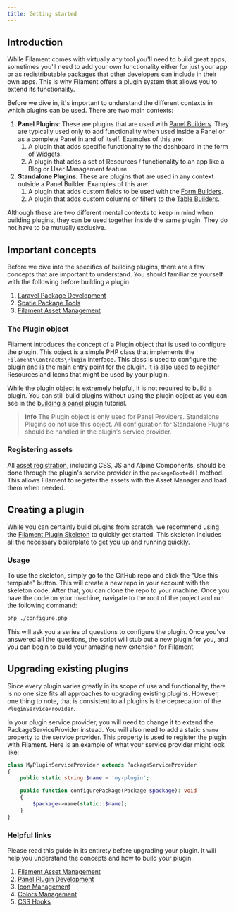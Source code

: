 ```yaml
---
title: Getting started
---
```


## Introduction

While Filament comes with virtually any tool you'll need to build great apps, sometimes you'll need to add your own functionality either for just your app or as redistributable packages that other developers can include in their own apps. This is why Filament offers a plugin system that allows you to extend its functionality.

Before we dive in, it's important to understand the different contexts in which plugins can be used. There are two main contexts:

1. **Panel Plugins**: These are plugins that are used with [Panel Builders](../introduction/installation). They are typically used only to add functionality when used inside a Panel or as a complete Panel in and of itself. Examples of this are:
   1. A plugin that adds specific functionality to the dashboard in the form of Widgets.
   2. A plugin that adds a set of Resources / functionality to an app like a Blog or User Management feature.
2. **Standalone Plugins**: These are plugins that are used in any context outside a Panel Builder. Examples of this are:
   1. A plugin that adds custom fields to be used with the [Form Builders](../forms/installation/).
   2. A plugin that adds custom columns or filters to the [Table Builders](../tables/installation/).

Although these are two different mental contexts to keep in mind when building plugins, they can be used together inside the same plugin. They do not have to be mutually exclusive.

## Important concepts

Before we dive into the specifics of building plugins, there are a few concepts that are important to understand. You should familiarize yourself with the following before building a plugin:

1. [Laravel Package Development](https://laravel.com/docs/packages)
2. [Spatie Package Tools](https://github.com/spatie/laravel-package-tools)
3. [Filament Asset Management](../advanced/assets)

### The Plugin object

Filament introduces the concept of a Plugin object that is used to configure the plugin. This object is a simple PHP class that implements the `Filament\Contracts\Plugin` interface. This class is used to configure the plugin and is the main entry point for the plugin. It is also used to register Resources and Icons that might be used by your plugin.

While the plugin object is extremely helpful, it is not required to build a plugin. You can still build plugins without using the plugin object as you can see in the [building a panel plugin](building-a-panel-plugin) tutorial.

> **Info** 
> The Plugin object is only used for Panel Providers. Standalone Plugins do not use this object. All configuration for Standalone Plugins should be handled in the plugin's service provider.

### Registering assets

All [asset registration](../advanced/assets), including CSS, JS and Alpine Components, should be done through the plugin's service provider in the `packageBooted()` method. This allows Filament to register the assets with the Asset Manager and load them when needed.

## Creating a plugin

While you can certainly build plugins from scratch, we recommend using the [Filament Plugin Skeleton](https://github.com/filamentphp/plugin-skeleton) to quickly get started. This skeleton includes all the necessary boilerplate to get you up and running quickly.

### Usage

To use the skeleton, simply go to the GitHub repo and click the "Use this template" button. This will create a new repo in your account with the skeleton code. After that, you can clone the repo to your machine. Once you have the code on your machine, navigate to the root of the project and run the following command:

```bash
php ./configure.php
```

This will ask you a series of questions to configure the plugin. Once you've answered all the questions, the script will stub out a new plugin for you, and you can begin to build your amazing new extension for Filament.

## Upgrading existing plugins

Since every plugin varies greatly in its scope of use and functionality, there is no one size fits all approaches to upgrading existing plugins. However, one thing to note, that is consistent to all plugins is the deprecation of the `PluginServiceProvider`.

In your plugin service provider, you will need to change it to extend the PackageServiceProvider instead. You will also need to add a static `$name` property to the service provider. This property is used to register the plugin with Filament. Here is an example of what your service provider might look like:

```php
class MyPluginServiceProvider extends PackageServiceProvider
{
    public static string $name = 'my-plugin';

    public function configurePackage(Package $package): void
    {
        $package->name(static::$name);
    }
}
```

### Helpful links

Please read this guide in its entirety before upgrading your plugin. It will help you understand the concepts and how to build your plugin.

1. [Filament Asset Management](../advanced/assets)
2. [Panel Plugin Development](../panels/plugins)
3. [Icon Management](../styling/icons)
4. [Colors Management](../styling/colors)
5. [CSS Hooks](../styling/css-hooks)
